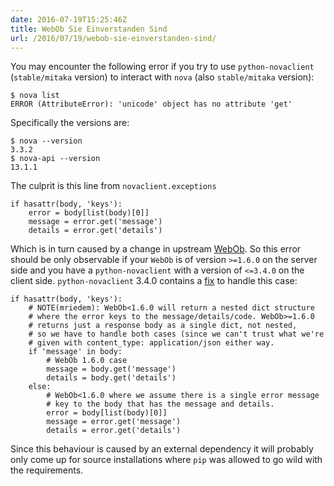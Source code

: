 ```yaml
---
date: 2016-07-19T15:25:46Z
title: WebOb Sie Einverstanden Sind
url: /2016/07/19/webob-sie-einverstanden-sind/
---
```


You may encounter the following error if you try to use `python-novaclient` (`stable/mitaka` version) to interact with `nova` (also `stable/mitaka` version):

    $ nova list
    ERROR (AttributeError): 'unicode' object has no attribute 'get'

Specifically the versions are:

    $ nova --version
    3.3.2
    $ nova-api --version
    13.1.1

The culprit is this line from `novaclient.exceptions`

    if hasattr(body, 'keys'):
        error = body[list(body)[0]]
        message = error.get('message')
        details = error.get('details')

Which is in turn caused by a change in upstream [WebOb][1]. So this error should be only observable if your `WebOb` is of version `>=1.6.0` on the server side and you have a `python-novaclient` with a version of `<=3.4.0` on the client side. `python-novaclient` 3.4.0 contains a [fix][2] to handle this case:

    if hasattr(body, 'keys'):
        # NOTE(mriedem): WebOb<1.6.0 will return a nested dict structure
        # where the error keys to the message/details/code. WebOb>=1.6.0
        # returns just a response body as a single dict, not nested,
        # so we have to handle both cases (since we can't trust what we're
        # given with content_type: application/json either way.
        if 'message' in body:
            # WebOb 1.6.0 case
            message = body.get('message')
            details = body.get('details')
        else:
            # WebOb<1.6.0 where we assume there is a single error message
            # key to the body that has the message and details.
            error = body[list(body)[0]]
            message = error.get('message')
            details = error.get('details')

Since this behaviour is caused by an external dependency it will probably only come up for source installations where `pip` was allowed to go wild with the requirements.

[1]: http://webob.org/
[2]: http://git.openstack.org/cgit/openstack/python-novaclient/commit/?id=fa377e7fca44e81247639efebd7cae5cb377e57e
